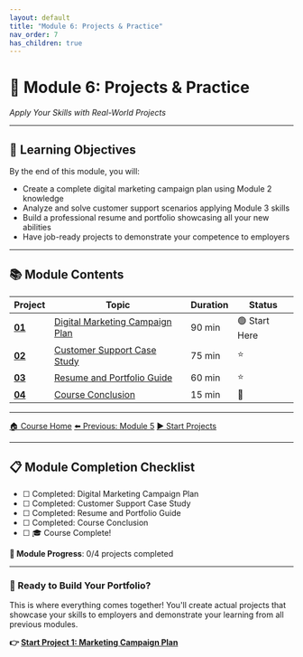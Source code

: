 ```yaml
---
layout: default
title: "Module 6: Projects & Practice"
nav_order: 7
has_children: true
---
```


<div class="course-navigation">
<h1>📁 Module 6: Projects & Practice</h1>
<p><em>Apply Your Skills with Real-World Projects</em></p>
</div>

---

## 🎯 **Learning Objectives**
By the end of this module, you will:
- Create a complete digital marketing campaign plan using Module 2 knowledge
- Analyze and solve customer support scenarios applying Module 3 skills
- Build a professional resume and portfolio showcasing all your new abilities
- Have job-ready projects to demonstrate your competence to employers

---

## 📚 **Module Contents**

<table class="module-table">
<thead>
<tr>
<th>Project</th>
<th>Topic</th>
<th>Duration</th>
<th>Status</th>
</tr>
</thead>
<tbody>
<tr>
<td><strong><a href="digital_marketing_campaign_plan.md">01</a></strong></td>
<td><a href="digital_marketing_campaign_plan.md">Digital Marketing Campaign Plan</a></td>
<td>90 min</td>
<td>🟢 Start Here</td>
</tr>
<tr>
<td><strong><a href="customer_support_case_study.md">02</a></strong></td>
<td><a href="customer_support_case_study.md">Customer Support Case Study</a></td>
<td>75 min</td>
<td>⭐</td>
</tr>
<tr>
<td><strong><a href="resume_and_portfolio_guide.md">03</a></strong></td>
<td><a href="resume_and_portfolio_guide.md">Resume and Portfolio Guide</a></td>
<td>60 min</td>
<td>⭐</td>
</tr>
<tr>
<td><strong><a href="course_conclusion.md">04</a></strong></td>
<td><a href="course_conclusion.md">Course Conclusion</a></td>
<td>15 min</td>
<td>🎯</td>
</tr>
</tbody>
</table>

---

<div class="lesson-nav">
<a href="../README.md">🏠 Course Home</a>
<a href="../05_soft_skills/">⬅️ Previous: Module 5</a>
<a href="digital_marketing_campaign_plan.md">▶️ Start Projects</a>
</div>

---

<div class="lesson-progress">
<h2>📋 Module Completion Checklist</h2>
<ul>
<li>☐ Completed: Digital Marketing Campaign Plan</li>
<li>☐ Completed: Customer Support Case Study</li>
<li>☐ Completed: Resume and Portfolio Guide</li>
<li>☐ Completed: Course Conclusion</li>
<li>☐ 🎓 Course Complete!</li>
</ul>
<p><strong>🎉 Module Progress</strong>: 0/4 projects completed</p>
</div>

---

<div class="course-navigation">
<h3>🚀 Ready to Build Your Portfolio?</h3>
<p>This is where everything comes together! You'll create actual projects that showcase your skills to employers and demonstrate your learning from all previous modules.</p>
<p><strong>👉 <a href="digital_marketing_campaign_plan.md">Start Project 1: Marketing Campaign Plan</a></strong></p>
</div>